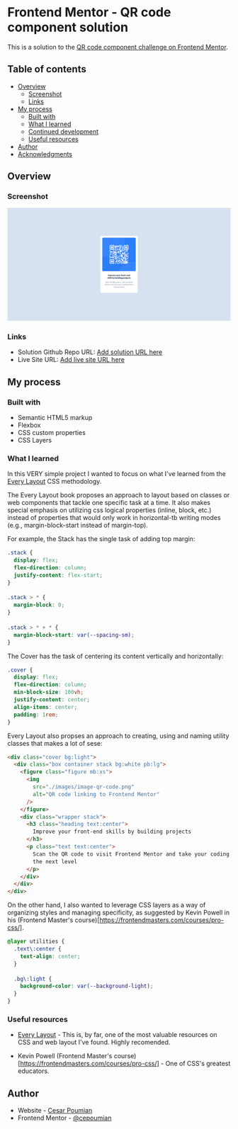 # Frontend Mentor - QR code component solution

This is a solution to the [QR code component challenge on Frontend Mentor](https://www.frontendmentor.io/challenges/qr-code-component-iux_sIO_H).

## Table of contents

- [Overview](#overview)
  - [Screenshot](#screenshot)
  - [Links](#links)
- [My process](#my-process)
  - [Built with](#built-with)
  - [What I learned](#what-i-learned)
  - [Continued development](#continued-development)
  - [Useful resources](#useful-resources)
- [Author](#author)
- [Acknowledgments](#acknowledgments)

## Overview

### Screenshot

![Screenshot of the QR code component](./images/screenshot.png)

### Links

- Solution Github Repo URL: [Add solution URL here](https://github.com/cepoumian/qr-code-component)
- Live Site URL: [Add live site URL here](https://cepo-qr-code.netlify.app/)

## My process

### Built with

- Semantic HTML5 markup
- Flexbox
- CSS custom properties
- CSS Layers

### What I learned

In this VERY simple project I wanted to focus on what I've learned from the [Every Layout](https://every-layout.dev/) CSS methodology.

The Every Layout book proposes an approach to layout based on classes or web components that tackle one specific task at a time. It also makes special emphasis on utilizing css logical properties (inline, block, etc.) instead of properties that would only work in horizontal-tb writing modes (e.g., margin-block-start instead of margin-top).

For example, the Stack has the single task of adding top margin:

```css
.stack {
  display: flex;
  flex-direction: column;
  justify-content: flex-start;
}

.stack > * {
  margin-block: 0;
}

.stack > * + * {
  margin-block-start: var(--spacing-sm);
}
```

The Cover has the task of centering its content vertically and horizontally:

```css
.cover {
  display: flex;
  flex-direction: column;
  min-block-size: 100vh;
  justify-content: center;
  align-items: center;
  padding: 1rem;
}
```

Every Layout also propses an approach to creating, using and naming utility classes that makes a lot of sese:

```html
<div class="cover bg:light">
  <div class="box container stack bg:white pb:lg">
    <figure class="figure mb:xs">
      <img
        src="./images/image-qr-code.png"
        alt="QR code linking to Frontend Mentor"
      />
    </figure>
    <div class="wrapper stack">
      <h3 class="heading text:center">
        Improve your front-end skills by building projects
      </h3>
      <p class="text text:center">
        Scan the QR code to visit Frontend Mentor and take your coding skills to
        the next level
      </p>
    </div>
  </div>
</div>
```

On the other hand, I also wanted to leverage CSS layers as a way of organizing styles and managing specificity, as suggested by Kevin Powell in his (Frontend Master's course)[https://frontendmasters.com/courses/pro-css/].

```css
@layer utilities {
  .text\:center {
    text-align: center;
  }

  .bg\:light {
    background-color: var(--background-light);
  }
}
```

### Useful resources

- [Every Layout](https://www.example.com) - This is, by far, one of the most valuable resources on CSS and web layout I've found. Highly recomended.

- Kevin Powell (Frontend Master's course)[https://frontendmasters.com/courses/pro-css/] - One of CSS's greatest educators.

## Author

- Website - [Cesar Poumian](https://github.com/cepoumian)
- Frontend Mentor - [@cepoumian](https://www.frontendmentor.io/profile/cepoumian)
